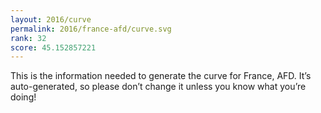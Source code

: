 ```yaml
---
layout: 2016/curve
permalink: 2016/france-afd/curve.svg
rank: 32
score: 45.152857221
---
```


This is the information needed to generate the curve for France, AFD. It’s
auto-generated, so please don’t change it unless you know what you’re
doing!
